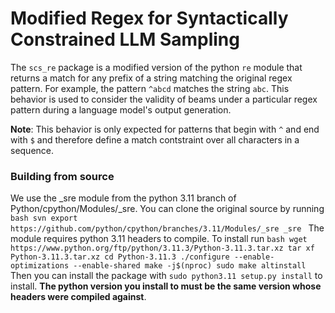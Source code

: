 # Modified Regex for Syntactically Constrained LLM Sampling

The `scs_re` package is a modified version of the python `re` module that returns a match for any prefix of a string matching the original regex pattern. For example, the pattern `^abcd` matches the string `abc`. This behavior is used to consider the validity of beams under a particular regex pattern during a language model's output generation.

**Note**: This behavior is only expected for patterns that begin with `^` and end with `$` and therefore define a match contstraint over all characters in a sequence.

### Building from source

We use the _sre module from the python 3.11 branch of Python/cpython/Modules/_sre. You can clone the original source by running
    ```bash
    svn export https://github.com/python/cpython/branches/3.11/Modules/_sre _sre
    ```
The module requires python 3.11 headers to compile. To install run
    ```bash
    wget https://www.python.org/ftp/python/3.11.3/Python-3.11.3.tar.xz
    tar xf Python-3.11.3.tar.xz
    cd Python-3.11.3
    ./configure --enable-optimizations --enable-shared
    make -j$(nproc)
    sudo make altinstall
    ```
Then you can install the package with `sudo python3.11 setup.py install` to install. **The python version you install to must be the same version whose headers were compiled against**.